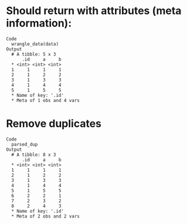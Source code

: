# Should return with attributes (meta information):

    Code
      wrangle_data(data)
    Output
      # A tibble: 5 x 3
          .id     a     b
      * <int> <int> <int>
      1     1     1     1
      2     1     2     2
      3     1     3     3
      4     1     4     4
      5     1     5     5
      * Name of key: '.id'
      * Meta of 1 obs and 4 vars

# Remove duplicates

    Code
      parsed_dup
    Output
      # A tibble: 8 x 3
          .id     a     b
      * <int> <int> <int>
      1     1     1     1
      2     1     2     2
      3     1     3     3
      4     1     4     4
      5     1     5     5
      6     2     2     1
      7     2     3     2
      8     2     4     3
      * Name of key: '.id'
      * Meta of 2 obs and 2 vars

